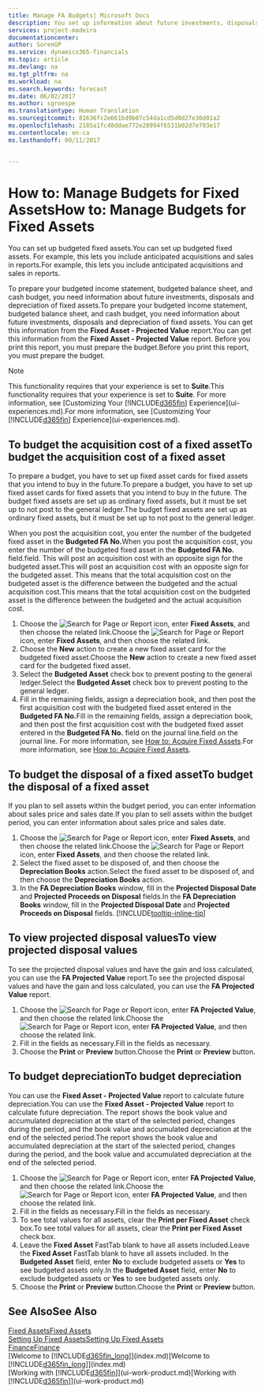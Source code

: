 ```yaml
---
title: Manage FA Budgets| Microsoft Docs
description: You set up information about future investments, disposals, and depreciation of fixed assets to help prepare budgets and forecasts.
services: project-madeira
documentationcenter: 
author: SorenGP
ms.service: dynamics365-financials
ms.topic: article
ms.devlang: na
ms.tgt_pltfrm: na
ms.workload: na
ms.search.keywords: forecast
ms.date: 06/02/2017
ms.author: sgroespe
ms.translationtype: Human Translation
ms.sourcegitcommit: 81636fc2e661bd9b07c54da1cd5d0d27e30d01a2
ms.openlocfilehash: 2185a1fc40ddae772e20994f6531b02d7e703e17
ms.contentlocale: en-ca
ms.lasthandoff: 09/11/2017


---
```

# <a name="how-to-manage-budgets-for-fixed-assets"></a><span data-ttu-id="bca70-103">How to: Manage Budgets for Fixed Assets</span><span class="sxs-lookup"><span data-stu-id="bca70-103">How to: Manage Budgets for Fixed Assets</span></span>
<span data-ttu-id="bca70-104">You can set up budgeted fixed assets.</span><span class="sxs-lookup"><span data-stu-id="bca70-104">You can set up budgeted fixed assets.</span></span> <span data-ttu-id="bca70-105">For example, this lets you include anticipated acquisitions and sales in reports.</span><span class="sxs-lookup"><span data-stu-id="bca70-105">For example, this lets you include anticipated acquisitions and sales in reports.</span></span>  

<span data-ttu-id="bca70-106">To prepare your budgeted income statement, budgeted balance sheet, and cash budget, you need information about future investments, disposals and depreciation of fixed assets.</span><span class="sxs-lookup"><span data-stu-id="bca70-106">To prepare your budgeted income statement, budgeted balance sheet, and cash budget, you need information about future investments, disposals and depreciation of fixed assets.</span></span> <span data-ttu-id="bca70-107">You can get this information from the **Fixed Asset - Projected Value** report.</span><span class="sxs-lookup"><span data-stu-id="bca70-107">You can get this information from the **Fixed Asset - Projected Value** report.</span></span> <span data-ttu-id="bca70-108">Before you print this report, you must prepare the budget.</span><span class="sxs-lookup"><span data-stu-id="bca70-108">Before you print this report, you must prepare the budget.</span></span>  

> [!NOTE]  
>   <span data-ttu-id="bca70-109">This functionality requires that your experience is set to **Suite**.</span><span class="sxs-lookup"><span data-stu-id="bca70-109">This functionality requires that your experience is set to **Suite**.</span></span> <span data-ttu-id="bca70-110">For more information, see [Customizing Your [!INCLUDE[d365fin](includes/d365fin_md.md)] Experience](ui-experiences.md).</span><span class="sxs-lookup"><span data-stu-id="bca70-110">For more information, see [Customizing Your [!INCLUDE[d365fin](includes/d365fin_md.md)] Experience](ui-experiences.md).</span></span>

## <a name="to-budget-the-acquisition-cost-of-a-fixed-asset"></a><span data-ttu-id="bca70-111">To budget the acquisition cost of a fixed asset</span><span class="sxs-lookup"><span data-stu-id="bca70-111">To budget the acquisition cost of a fixed asset</span></span>
<span data-ttu-id="bca70-112">To prepare a budget, you have to set up fixed asset cards for fixed assets that you intend to buy in the future.</span><span class="sxs-lookup"><span data-stu-id="bca70-112">To prepare a budget, you have to set up fixed asset cards for fixed assets that you intend to buy in the future.</span></span> <span data-ttu-id="bca70-113">The budget fixed assets are set up as ordinary fixed assets, but it must be set up to not post to the general ledger.</span><span class="sxs-lookup"><span data-stu-id="bca70-113">The budget fixed assets are set up as ordinary fixed assets, but it must be set up to not post to the general ledger.</span></span>

<span data-ttu-id="bca70-114">When you post the acquisition cost, you enter the number of the budgeted fixed asset in the **Budgeted FA No.**</span><span class="sxs-lookup"><span data-stu-id="bca70-114">When you post the acquisition cost, you enter the number of the budgeted fixed asset in the **Budgeted FA No.**</span></span> <span data-ttu-id="bca70-115">field.</span><span class="sxs-lookup"><span data-stu-id="bca70-115">field.</span></span> <span data-ttu-id="bca70-116">This will post an acquisition cost with an opposite sign for the budgeted asset.</span><span class="sxs-lookup"><span data-stu-id="bca70-116">This will post an acquisition cost with an opposite sign for the budgeted asset.</span></span> <span data-ttu-id="bca70-117">This means that the total acquisition cost on the budgeted asset is the difference between the budgeted and the actual acquisition cost.</span><span class="sxs-lookup"><span data-stu-id="bca70-117">This means that the total acquisition cost on the budgeted asset is the difference between the budgeted and the actual acquisition cost.</span></span>

1. <span data-ttu-id="bca70-118">Choose the ![Search for Page or Report](media/ui-search/search_small.png "Search for Page or Report icon") icon, enter **Fixed Assets**, and then choose the related link.</span><span class="sxs-lookup"><span data-stu-id="bca70-118">Choose the ![Search for Page or Report](media/ui-search/search_small.png "Search for Page or Report icon") icon, enter **Fixed Assets**, and then choose the related link.</span></span>
2. <span data-ttu-id="bca70-119">Choose the **New** action to create a new fixed asset card for the budgeted fixed asset.</span><span class="sxs-lookup"><span data-stu-id="bca70-119">Choose the **New** action to create a new fixed asset card for the budgeted fixed asset.</span></span>
3. <span data-ttu-id="bca70-120">Select the **Budgeted Asset** check box to prevent posting to the general ledger.</span><span class="sxs-lookup"><span data-stu-id="bca70-120">Select the **Budgeted Asset** check box to prevent posting to the general ledger.</span></span>
4. <span data-ttu-id="bca70-121">Fill in the remaining fields, assign a depreciation book, and then post the first acquisition cost with the budgeted fixed asset entered in the **Budgeted FA No.**</span><span class="sxs-lookup"><span data-stu-id="bca70-121">Fill in the remaining fields, assign a depreciation book, and then post the first acquisition cost with the budgeted fixed asset entered in the **Budgeted FA No.**</span></span> <span data-ttu-id="bca70-122">field on the journal line.</span><span class="sxs-lookup"><span data-stu-id="bca70-122">field on the journal line.</span></span> <span data-ttu-id="bca70-123">For more information, see [How to: Acquire Fixed Assets](fa-how-acquire.md).</span><span class="sxs-lookup"><span data-stu-id="bca70-123">For more information, see [How to: Acquire Fixed Assets](fa-how-acquire.md).</span></span>

## <a name="to-budget-the-disposal-of-a-fixed-asset"></a><span data-ttu-id="bca70-124">To budget the disposal of a fixed asset</span><span class="sxs-lookup"><span data-stu-id="bca70-124">To budget the disposal of a fixed asset</span></span>
<span data-ttu-id="bca70-125">If you plan to sell assets within the budget period, you can enter information about sales price and sales date.</span><span class="sxs-lookup"><span data-stu-id="bca70-125">If you plan to sell assets within the budget period, you can enter information about sales price and sales date.</span></span>

1. <span data-ttu-id="bca70-126">Choose the ![Search for Page or Report](media/ui-search/search_small.png "Search for Page or Report icon") icon, enter **Fixed Assets**, and then choose the related link.</span><span class="sxs-lookup"><span data-stu-id="bca70-126">Choose the ![Search for Page or Report](media/ui-search/search_small.png "Search for Page or Report icon") icon, enter **Fixed Assets**, and then choose the related link.</span></span>
2. <span data-ttu-id="bca70-127">Select the fixed asset to be disposed of, and then choose the **Depreciation Books** action.</span><span class="sxs-lookup"><span data-stu-id="bca70-127">Select the fixed asset to be disposed of, and then choose the **Depreciation Books** action.</span></span>
3. <span data-ttu-id="bca70-128">In the **FA Depreciation Books** window, fill in the **Projected Disposal Date** and **Projected Proceeds on Disposal** fields.</span><span class="sxs-lookup"><span data-stu-id="bca70-128">In the **FA Depreciation Books** window, fill in the **Projected Disposal Date** and **Projected Proceeds on Disposal** fields.</span></span> [!INCLUDE[tooltip-inline-tip](includes/tooltip-inline-tip_md.md)]

## <a name="to-view-projected-disposal-values"></a><span data-ttu-id="bca70-129">To view projected disposal values</span><span class="sxs-lookup"><span data-stu-id="bca70-129">To view projected disposal values</span></span>
<span data-ttu-id="bca70-130">To see the projected disposal values and have the gain and loss calculated, you can use the **FA Projected Value** report.</span><span class="sxs-lookup"><span data-stu-id="bca70-130">To see the projected disposal values and have the gain and loss calculated, you can use the **FA Projected Value** report.</span></span>

1. <span data-ttu-id="bca70-131">Choose the ![Search for Page or Report](media/ui-search/search_small.png "Search for Page or Report icon") icon, enter **FA Projected Value**, and then choose the related link.</span><span class="sxs-lookup"><span data-stu-id="bca70-131">Choose the ![Search for Page or Report](media/ui-search/search_small.png "Search for Page or Report icon") icon, enter **FA Projected Value**, and then choose the related link.</span></span>
2. <span data-ttu-id="bca70-132">Fill in the fields as necessary.</span><span class="sxs-lookup"><span data-stu-id="bca70-132">Fill in the fields as necessary.</span></span>
3. <span data-ttu-id="bca70-133">Choose the **Print** or **Preview** button.</span><span class="sxs-lookup"><span data-stu-id="bca70-133">Choose the **Print** or **Preview** button.</span></span>

## <a name="to-budget-depreciation"></a><span data-ttu-id="bca70-134">To budget depreciation</span><span class="sxs-lookup"><span data-stu-id="bca70-134">To budget depreciation</span></span>
<span data-ttu-id="bca70-135">You can use the **Fixed Asset - Projected Value** report to calculate future depreciation.</span><span class="sxs-lookup"><span data-stu-id="bca70-135">You can use the **Fixed Asset - Projected Value** report to calculate future depreciation.</span></span> <span data-ttu-id="bca70-136">The report shows the book value and accumulated depreciation at the start of the selected period, changes during the period, and the book value and accumulated depreciation at the end of the selected period.</span><span class="sxs-lookup"><span data-stu-id="bca70-136">The report shows the book value and accumulated depreciation at the start of the selected period, changes during the period, and the book value and accumulated depreciation at the end of the selected period.</span></span>

1. <span data-ttu-id="bca70-137">Choose the ![Search for Page or Report](media/ui-search/search_small.png "Search for Page or Report icon") icon, enter **FA Projected Value**, and then choose the related link.</span><span class="sxs-lookup"><span data-stu-id="bca70-137">Choose the ![Search for Page or Report](media/ui-search/search_small.png "Search for Page or Report icon") icon, enter **FA Projected Value**, and then choose the related link.</span></span>
2. <span data-ttu-id="bca70-138">Fill in the fields as necessary.</span><span class="sxs-lookup"><span data-stu-id="bca70-138">Fill in the fields as necessary.</span></span>
3. <span data-ttu-id="bca70-139">To see total values for all assets, clear the **Print per Fixed Asset** check box.</span><span class="sxs-lookup"><span data-stu-id="bca70-139">To see total values for all assets, clear the **Print per Fixed Asset** check box.</span></span>
4. <span data-ttu-id="bca70-140">Leave the **Fixed Asset** FastTab blank to have all assets included.</span><span class="sxs-lookup"><span data-stu-id="bca70-140">Leave the **Fixed Asset** FastTab blank to have all assets included.</span></span> <span data-ttu-id="bca70-141">In the **Budgeted Asset** field, enter **No** to exclude budgeted assets or **Yes** to see budgeted assets only.</span><span class="sxs-lookup"><span data-stu-id="bca70-141">In the **Budgeted Asset** field, enter **No** to exclude budgeted assets or **Yes** to see budgeted assets only.</span></span>
5. <span data-ttu-id="bca70-142">Choose the **Print** or **Preview** button.</span><span class="sxs-lookup"><span data-stu-id="bca70-142">Choose the **Print** or **Preview** button.</span></span>

## <a name="see-also"></a><span data-ttu-id="bca70-143">See Also</span><span class="sxs-lookup"><span data-stu-id="bca70-143">See Also</span></span>
[<span data-ttu-id="bca70-144">Fixed Assets</span><span class="sxs-lookup"><span data-stu-id="bca70-144">Fixed Assets</span></span>](fa-manage.md)  
[<span data-ttu-id="bca70-145">Setting Up Fixed Assets</span><span class="sxs-lookup"><span data-stu-id="bca70-145">Setting Up Fixed Assets</span></span>](fa-setup.md)  
[<span data-ttu-id="bca70-146">Finance</span><span class="sxs-lookup"><span data-stu-id="bca70-146">Finance</span></span>](finance.md)  
<span data-ttu-id="bca70-147">[Welcome to [!INCLUDE[d365fin_long](includes/d365fin_long_md.md)]](index.md)</span><span class="sxs-lookup"><span data-stu-id="bca70-147">[Welcome to [!INCLUDE[d365fin_long](includes/d365fin_long_md.md)]](index.md)</span></span>  
<span data-ttu-id="bca70-148">[Working with [!INCLUDE[d365fin](includes/d365fin_md.md)]](ui-work-product.md)</span><span class="sxs-lookup"><span data-stu-id="bca70-148">[Working with [!INCLUDE[d365fin](includes/d365fin_md.md)]](ui-work-product.md)</span></span>

